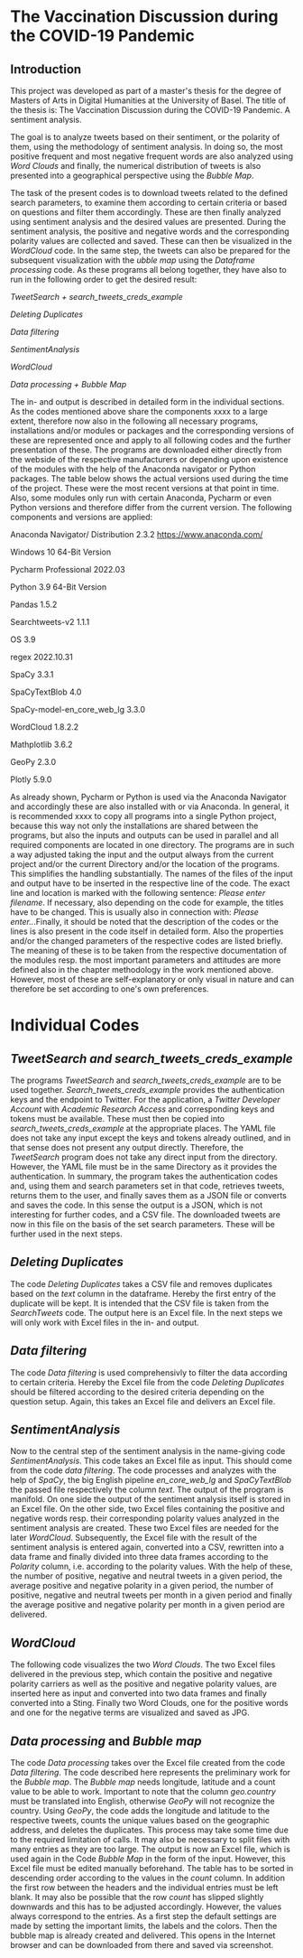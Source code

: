 # The Vaccination Discussion during the COVID-19 Pandemic

## Introduction

This project was developed as part of a master's thesis for the degree of Masters of Arts in Digital Humanities at the University of Basel. The title of the thesis is: The Vaccination Discussion during the COVID-19 Pandemic. A sentiment analysis.

The goal is to analyze tweets based on their sentiment, or the polarity of them, using the methodology of sentiment analysis. In doing so, the most positive frequent and most negative frequent words are also analyzed using *Word Clouds* and finally, the numerical distribution of tweets is also presented into a geographical perspective using the *Bubble Map*.  

The task of the present codes is to download tweets related to the defined search parameters, to examine them according to certain criteria or based on questions and filter them accordingly. These are then finally analyzed using sentiment analysis and the desired values are presented. During the sentiment analysis, the positive and negative words and the corresponding polarity values are collected and saved. These can then be visualized in the *WordCloud* code. In the same step, the tweets can also be prepared for the subsequent visualization with the *ubble map* using the *Dataframe processing* code.
As these programs all belong together, they have also to run in the following order to get the desired result:

*TweetSearch + search_tweets_creds_example*

*Deleting Duplicates*

*Data filtering*

*SentimentAnalysis*

*WordCloud*

*Data processing + Bubble Map*

The in- and output is described in detailed form in the individual sections. 
As the codes mentioned above share the components xxxx to a large extent, therefore now also in the following all necessary programs, installations and/or modules or packages and the corresponding versions of these are represented once and apply to all following codes and the further presentation of these. The programs are downloaded either directly from the webside of the respective manufacturers or depending upon existence of the modules with the help of the Anaconda navigator or Python packages. The table below shows the actual versions used during the time of the project. These were the most recent versions at that point in time.  Also, some modules only run with certain Anaconda, Pycharm or even Python versions and therefore differ from the current version. The following components and versions are applied:

Anaconda Navigator/ Distribution 	2.3.2 https://www.anaconda.com/ 

Windows 10 64-Bit Version

Pycharm Professional	2022.03

Python	3.9 64-Bit Version

Pandas	1.5.2

Searchtweets-v2	1.1.1

OS	3.9

regex	2022.10.31

SpaCy	3.3.1

SpaCyTextBlob	4.0

SpaCy-model-en_core_web_lg	3.3.0

WordCloud	1.8.2.2

Mathplotlib	3.6.2

GeoPy	2.3.0

Plotly	5.9.0

As already shown, Pycharm or Python is used via the Anaconda Navigator and accordingly these are also installed with or via Anaconda. In general, it is recommended xxxx to copy all programs into a single Python project, because this way not only the installations are shared between the programs, but also the inputs and outputs can be used in parallel and all required components are located in one directory. The programs are in such a way adjusted taking the input and the output always from the current project and/or the current Directory and/or the location of the programs. This simplifies the handling substantially. 
The names of the files of the input and output have to be inserted in the respective line of the code. The exact line and location is marked with the following sentence: *Please enter filename*. If necessary, also depending on the code for example, the titles have to be changed. This is usually also in connection with: *Please enter..*.Finally, it should be noted that the description of the codes or the lines is also present in the code itself in detailed form. Also the properties and/or the changed parameters of the respective codes are listed briefly. The meaning of these is to be taken from the respective documentation of the modules resp. the most important parameters and attitudes are more defined also in the chapter methodology in the work mentioned above. However, most of these are self-explanatory or only visual in nature and can therefore be set according to one's own preferences.

# Individual Codes

## *TweetSearch and search_tweets_creds_example*

The programs *TweetSearch* and *search_tweets_creds_example* are to be used together. *Search_tweets_creds_example* provides the authentication keys and the endpoint to Twitter. For the application, a *Twitter Developer Account* with *Academic Research Access* and corresponding keys and tokens must be available. These must then be copied into *search_tweets_creds_example* at the appropriate places. The YAML file does not take any input except the keys and tokens already outlined, and in that sense does not present any output directly. 
Therefore, the *TweetSearch* program does not take any direct input from the directory. However, the YAML file must be in the same Directory as it provides the authentication. In summary, the program takes the authentication codes and, using them and search parameters set in that code, retrieves tweets, returns them to the user, and finally saves them as a JSON file or converts and saves the code. In this sense the output is a JSON, which is not interesting for further codes, and a CSV file. The downloaded tweets are now in this file on the basis of the set search parameters. These will be further used in the next steps.


## *Deleting Duplicates*

The code *Deleting Duplicates* takes a CSV file and removes duplicates based on the *text* column in the dataframe. Hereby the first entry of the duplicate will be kept. It is intended that the CSV file is taken from the *SearchTweets* code. The output here is an Excel file. In the next steps we will only work with Excel files in the in- and output. 


## *Data filtering*

The code *Data filtering* is used comprehensivly to filter the data according to certain criteria. Hereby the Excel file from the code *Deleting Duplicates* should be filtered according to the desired criteria depending on the question setup. Again, this takes an Excel file and delivers an Excel file.


## *SentimentAnalysis*

Now to the central step of the sentiment analysis in the name-giving code *SentimentAnalysis*. This code takes an Excel file as input. This should come from the code *data filtering*. The code processes and analyzes with the help of *SpaCy*, the big English pipeline *en_core_web_lg* and *SpaCyTextBlob* the passed file respectively the column *text*. The output of the program is manifold. On one side the output of the sentiment analysis itself is stored in an Excel file. On the other side, two Excel files containing the positive and negative words resp. their corresponding polarity values analyzed in the sentiment analysis are created. These two Excel files are needed for the later *WordCloud*. Subsequently, the Excel file with the result of the sentiment analysis is entered again, converted into a CSV, rewritten into a data frame and finally divided into three data frames according to the *Polarity* column, i.e. according to the polarity values. With the help of these, the number of positive, negative and neutral tweets in a given period, the average positive and negative polarity in a given period, the number of positive, negative and neutral tweets per month in a given period and finally the average positive and negative polarity per month in a given period are delivered.


## *WordCloud*

The following code visualizes the two *Word Clouds*. The two Excel files delivered in the previous step, which contain the positive and negative polarity carriers as well as the positive and negative polarity values, are inserted here as input and converted into two data frames and finally converted into a Sting. Finally two Word Clouds, one for the positive words and one for the negative terms are visualized and saved as JPG. 


## *Data processing* and *Bubble map*

The code *Data processing* takes over the Excel file created from the code *Data filtering*. The code described here represents the preliminary work for the *Bubble map*. The *Bubble map* needs longitude, latitude and a count value to be able to work. Important to note that the column *geo.country* must be translated into English, otherwise *GeoPy* will not recognize the country. Using *GeoPy*, the code adds the longitude and latitude to the respective tweets, counts the unique values based on the geographic address, and deletes the duplicates. This process may take some time due to the required limitation of calls. It may also be necessary to split files with many entries as they are too large. The output is now an Excel file, which is used again in the Code *Bubble Map* in the form of the input. However, this Excel file must be edited manually beforehand. The table has to be sorted in descending order according to the values in the *count* column. In addition the first row between the headers and the individual entries must be left blank. It may also be possible that the row *count* has slipped slightly downwards and this has to be adjusted accordingly. However, the values always correspond to the entries. As a first step the default settings are made by setting the important limits, the labels and the colors. Then the bubble map is already created and delivered. This opens in the Internet browser and can be downloaded from there and saved via screenshot.

